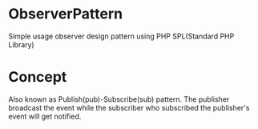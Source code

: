 # ObserverPattern
Simple usage observer design pattern using PHP SPL(Standard PHP Library)

# Concept
Also known as Publish(pub)-Subscribe(sub) pattern. The publisher broadcast the event while the subscriber who subscribed the publisher's event will get notified.

